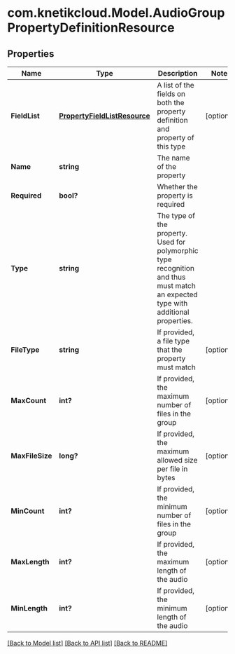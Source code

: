 # com.knetikcloud.Model.AudioGroupPropertyDefinitionResource
## Properties

Name | Type | Description | Notes
------------ | ------------- | ------------- | -------------
**FieldList** | [**PropertyFieldListResource**](PropertyFieldListResource.md) | A list of the fields on both the property definition and property of this type | [optional] 
**Name** | **string** | The name of the property | 
**Required** | **bool?** | Whether the property is required | 
**Type** | **string** | The type of the property. Used for polymorphic type recognition and thus must match an expected type with additional properties. | 
**FileType** | **string** | If provided, a file type that the property must match | [optional] 
**MaxCount** | **int?** | If provided, the maximum number of files in the group | [optional] 
**MaxFileSize** | **long?** | If provided, the maximum allowed size per file in bytes | [optional] 
**MinCount** | **int?** | If provided, the minimum number of files in the group | [optional] 
**MaxLength** | **int?** | If provided, the maximum length of the audio | [optional] 
**MinLength** | **int?** | If provided, the minimum length of the audio | [optional] 

[[Back to Model list]](../README.md#documentation-for-models) [[Back to API list]](../README.md#documentation-for-api-endpoints) [[Back to README]](../README.md)

